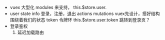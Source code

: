 - vuex 大型化 modules 来支持，
  this.$store.user.
- user
  state  info    登录，注册，退出
  actions
  mutations
  vuex先设计，搭好结构 围绕着我们的状态
  token 令牌环  this.$store.user.token
  跳转到登录页？ 
- 登录鉴权
  1. 延迟加载路由
